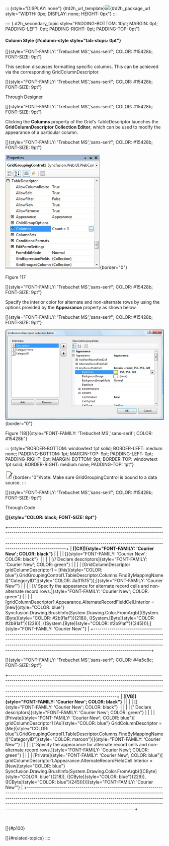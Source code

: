 ::: {style="DISPLAY: none"}
[](ms-xhelp:///?Id=d2h_url_template){#d2h_url_template}![](!package_url!){#d2h_package_url style="WIDTH: 0px; DISPLAY: none; HEIGHT: 0px"}
:::

:::: {.d2h_secondary_topic style="PADDING-BOTTOM: 10pt; MARGIN: 0pt; PADDING-LEFT: 0pt; PADDING-RIGHT: 0pt; PADDING-TOP: 0pt"}
#### Column Style {#column-style style="tab-stops: 0pt"}

[]{style="FONT-FAMILY: 'Trebuchet MS','sans-serif'; COLOR: #15428b; FONT-SIZE: 9pt"} 

This section discusses formatting specific columns. This can be achieved via the corresponding GridColumnDescriptor.

[]{style="FONT-FAMILY: 'Trebuchet MS','sans-serif'; COLOR: #15428b; FONT-SIZE: 9pt"} 

Through Designer

[]{style="FONT-FAMILY: 'Trebuchet MS','sans-serif'; COLOR: #15428b; FONT-SIZE: 9pt"} 

Clicking the **Columns** property of the Grid\'s TableDescriptor launches the **GridColumnDescriptor Collection Editor**, which can be used to modify the appearance of a particular column.

[]{style="FONT-FAMILY: 'Trebuchet MS','sans-serif'; COLOR: #15428b; FONT-SIZE: 9pt"} 

![](ImagesExt/image68_121.jpg){border="0"}

Figure 117

[]{style="FONT-FAMILY: 'Trebuchet MS','sans-serif'; COLOR: #15428b; FONT-SIZE: 9pt"} 

Specify the interior color for alternate and non-alternate rows by using the options provided by the **Appearance** property as shown below.

[]{style="FONT-FAMILY: 'Trebuchet MS','sans-serif'; COLOR: #15428b; FONT-SIZE: 9pt"} 

![](ImagesExt/image68_122.jpg){border="0"}

Figure 118[]{style="FONT-FAMILY: 'Trebuchet MS','sans-serif'; COLOR: #15428b"}

::: {style="BORDER-BOTTOM: windowtext 1pt solid; BORDER-LEFT: medium none; PADDING-BOTTOM: 1pt; MARGIN-TOP: 9pt; PADDING-LEFT: 0pt; PADDING-RIGHT: 0pt; MARGIN-BOTTOM: 9pt; BORDER-TOP: windowtext 1pt solid; BORDER-RIGHT: medium none; PADDING-TOP: 1pt"}
 

![](ImagesExt/image68_1.jpg){border="0"}Note: Make sure GridGroupingControl is bound to a data source.
:::

[]{style="FONT-FAMILY: 'Trebuchet MS','sans-serif'; COLOR: #15428b; FONT-SIZE: 9pt"} 

Through Code

**[]{style="COLOR: black; FONT-SIZE: 8pt"}** 

+----------------------------------------------------------------------------------------------------------------------------------------------------------------------------------------------------------------------------------------------------------------------------------------------------------------------------------------------------+
| **[\[C#\]]{style="FONT-FAMILY: 'Courier New'; COLOR: black"}**                                                                                                                                                                                                                                                                                     |
|                                                                                                                                                                                                                                                                                                                                                    |
| []{style="FONT-FAMILY: 'Courier New'; COLOR: black"}                                                                                                                                                                                                                                                                                               |
|                                                                                                                                                                                                                                                                                                                                                    |
| [// Declare descriptors]{style="FONT-FAMILY: 'Courier New'; COLOR: green"}                                                                                                                                                                                                                                                                         |
|                                                                                                                                                                                                                                                                                                                                                    |
| [GridColumnDescriptor gridColumnDescriptor1 = [this]{style="COLOR: blue"}.GridGroupingControl1.TableDescriptor.Columns.FindByMappingName([\"CategoryID\"]{style="COLOR: #a31515"});]{style="FONT-FAMILY: 'Courier New'"}                                                                                                                           |
|                                                                                                                                                                                                                                                                                                                                                    |
| [// Specify the appearance for alternate record cells and non-alternate record rows.]{style="FONT-FAMILY: 'Courier New'; COLOR: green"}                                                                                                                                                                                                            |
|                                                                                                                                                                                                                                                                                                                                                    |
| [gridColumnDescriptor1.Appearance.AlternateRecordFieldCell.Interior = [new]{style="COLOR: blue"} Syncfusion.Drawing.BrushInfo(System.Drawing.Color.FromArgb(((System.[Byte]{style="COLOR: #2b91af"})(218)), ((System.[Byte]{style="COLOR: #2b91af"})(229)), ((System.[Byte]{style="COLOR: #2b91af"})(245))));]{style="FONT-FAMILY: 'Courier New'"} |
+----------------------------------------------------------------------------------------------------------------------------------------------------------------------------------------------------------------------------------------------------------------------------------------------------------------------------------------------------+

[]{style="FONT-FAMILY: 'Trebuchet MS','sans-serif'; COLOR: #4a5c8c; FONT-SIZE: 9pt"} 

+-----------------------------------------------------------------------------------------------------------------------------------------------------------------------------------------------------------------------------------------------------------------------------------------------------------------------------------------------------------------------------+
| **[\[VB\]]{style="FONT-FAMILY: 'Courier New'; COLOR: black"}**                                                                                                                                                                                                                                                                                                              |
|                                                                                                                                                                                                                                                                                                                                                                             |
| []{style="FONT-FAMILY: 'Courier New'; COLOR: black"}                                                                                                                                                                                                                                                                                                                        |
|                                                                                                                                                                                                                                                                                                                                                                             |
| [\' Declare descriptors]{style="FONT-FAMILY: 'Courier New'; COLOR: green"}                                                                                                                                                                                                                                                                                                  |
|                                                                                                                                                                                                                                                                                                                                                                             |
| [Private]{style="FONT-FAMILY: 'Courier New'; COLOR: blue"}[ gridColumnDescriptor1 [As]{style="COLOR: blue"} GridColumnDescriptor = [Me]{style="COLOR: blue"}.GridGroupingControl1.TableDescriptor.Columns.FindByMappingName([\"CategoryID\"]{style="COLOR: maroon"})]{style="FONT-FAMILY: 'Courier New'"}                                                                   |
|                                                                                                                                                                                                                                                                                                                                                                             |
| [\' Specify the appearance for alternate record cells and non-alternate record rows.]{style="FONT-FAMILY: 'Courier New'; COLOR: green"}                                                                                                                                                                                                                                     |
|                                                                                                                                                                                                                                                                                                                                                                             |
| [Private]{style="FONT-FAMILY: 'Courier New'; COLOR: blue"}[ gridColumnDescriptor1.Appearance.AlternateRecordFieldCell.Interior = [New]{style="COLOR: blue"} Syncfusion.Drawing.BrushInfo(System.Drawing.Color.FromArgb(([CByte]{style="COLOR: blue"}(218)), ([CByte]{style="COLOR: blue"}(229)), ([CByte]{style="COLOR: blue"}(245))))]{style="FONT-FAMILY: 'Courier New'"} |
+-----------------------------------------------------------------------------------------------------------------------------------------------------------------------------------------------------------------------------------------------------------------------------------------------------------------------------------------------------------------------------+

 

[]{#p100} 

[]{#related-topics}
::::
